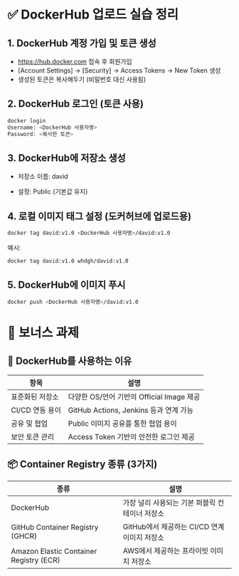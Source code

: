 # ✅ DockerHub 업로드 실습 정리

## 1. DockerHub 계정 가입 및 토큰 생성
- https://hub.docker.com 접속 후 회원가입
- [Account Settings] → [Security] → Access Tokens → New Token 생성
- 생성된 토큰은 복사해두기 (비밀번호 대신 사용됨)

## 2. DockerHub 로그인 (토큰 사용)
```bash
docker login
Username: <DockerHub 사용자명>
Password: <복사한 토큰>
```

## 3. DockerHub에 저장소 생성
- 저장소 이름: david

- 설정: Public (기본값 유지)

## 4. 로컬 이미지 태그 설정 (도커허브에 업로드용)
```bash
docker tag david:v1.0 <DockerHub 사용자명>/david:v1.0
```
예시:

```bash
docker tag david:v1.0 whdgh/david:v1.0
```

## 5. DockerHub에 이미지 푸시
```bash
docker push <DockerHub 사용자명>/david:v1.0
```
# 🏅 보너스 과제

## 📌 DockerHub를 사용하는 이유

| 항목             | 설명                                                  |
|------------------|-------------------------------------------------------|
| 표준화된 저장소 | 다양한 OS/언어 기반의 Official Image 제공             |
| CI/CD 연동 용이  | GitHub Actions, Jenkins 등과 연계 가능                 |
| 공유 및 협업     | Public 이미지 공유를 통한 협업 용이                    |
| 보안 토큰 관리   | Access Token 기반의 안전한 로그인 제공                 |

## 📦 Container Registry 종류 (3가지)

| 종류                            | 설명                                                  |
|---------------------------------|-------------------------------------------------------|
| DockerHub                       | 가장 널리 사용되는 기본 퍼블릭 컨테이너 저장소         |
| GitHub Container Registry (GHCR) | GitHub에서 제공하는 CI/CD 연계 이미지 저장소          |
| Amazon Elastic Container Registry (ECR) | AWS에서 제공하는 프라이빗 이미지 저장소    |

